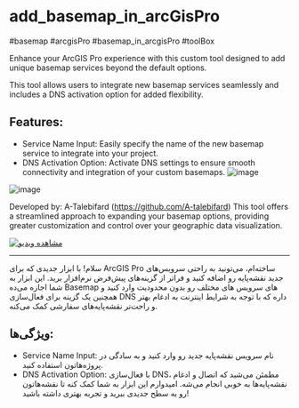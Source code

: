 # add_basemap_in_arcGisPro
#basemap #arcgisPro #basemap_in_arcgisPro #toolBox

Enhance your ArcGIS Pro experience with this custom tool designed to add unique basemap services beyond the default options.

This tool allows users to integrate new basemap services seamlessly and includes a DNS activation option for added flexibility.

## Features:

- Service Name Input: Easily specify the name of the new basemap service to integrate into your project.
- DNS Activation Option: Activate DNS settings to ensure smooth connectivity and integration of your custom basemaps.
![image](https://github.com/user-attachments/assets/a39efa79-0128-4a6b-908b-dd9bd987bd45)


![image](https://github.com/user-attachments/assets/bbbe2c77-4124-439f-991a-cd48fd4493e8)


Developed by: A-Talebifard
(https://github.com/A-talebifard)
This tool offers a streamlined approach to expanding your basemap options, providing greater customization and control over your geographic data visualization.

[![مشاهده ویدیو](https://img.youtube.com/vi/bdk2sAAguE8/hqdefault.jpg)](https://www.youtube.com/watch?v=bdk2sAAguE8)



 -----
 سلام! با ابزار جدیدی که برای ArcGIS Pro ساخته‌ام، می‌تونید به راحتی سرویس‌های جدید نقشه‌پایه رو اضافه کنید و فراتر از گزینه‌های پیش‌فرض نرم‌افزار برید. این ابزار به شما اجازه می‌ده Basemap های سرویس های مختلف رو بدون محدودیت وارد کنید و همچنین یک گزینه برای فعال‌سازی DNS داره که با توجه به شرایط اینترنت به ادغام بهتر و راحت‌تر نقشه‌پایه‌های سفارشی کمک می‌کنه.

## ویژگی‌ها:

- Service Name Input: نام سرویس نقشه‌پایه جدید رو وارد کنید و به سادگی در پروژه‌هاتون استفاده کنید.
- DNS Activation Option: با فعال‌سازی DNS، مطمئن می‌شید که اتصال و ادغام نقشه‌پایه‌ها به خوبی انجام می‌شه.
امیدوارم این ابزار به شما کمک کنه تا نقشه‌هاتون رو به سطح جدیدی ببرید و تجربه بهتری داشته باشید!

